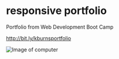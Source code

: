 # responsive portfolio

Portfolio from Web Development Boot Camp

http://bit.ly/kburnsportfolio

![Image of computer](../public/img/dowhatyoulove.jpg)

